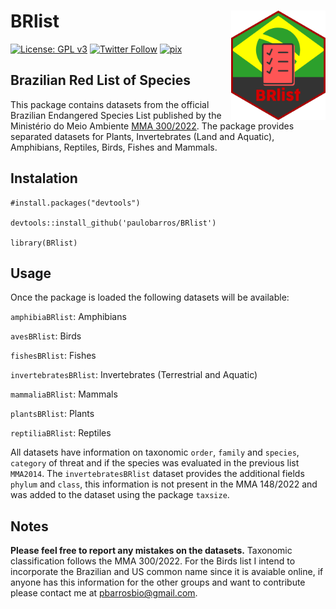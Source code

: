 # **BRlist** <img src="man/figures/BRlist.png" align="right" width="30%" min-width="120px"/>

<!-- badges: start -->

[![License: GPL v3](https://img.shields.io/badge/License-GPLv3-blue.svg)](https://github.com/paulobarros/amphiBR/blob/master/LICENSE.md)
[![Twitter
Follow](https://img.shields.io/twitter/follow/pbarrosjr?color=%2315202B&label=Seguir%20%40pbarrosjr&style=social)](https://twitter.com/pbarrosjr)
[![pix](https://img.shields.io/badge/Apoie%20com-PIX-brightgreen)](https://nubank.com.br/pagar/v67wv/tuh5iRS2YJ)

<!-- badges: end -->

## Brazilian Red List of Species

This package contains datasets from the official Brazilian Endangered Species List published by the Ministério do Meio Ambiente [MMA 300/2022](https://www.in.gov.br/en/web/dou/-/portaria-gm/mma-n-300-de-13-de-dezembro-de-2022-450425464). The package provides separated datasets for Plants, Invertebrates (Land and Aquatic), Amphibians, Reptiles, Birds, Fishes and Mammals.

## Instalation

```{r}
#install.packages("devtools")

devtools::install_github('paulobarros/BRlist')

library(BRlist)
```

## Usage

Once the package is loaded the following datasets will be available:

`amphibiaBRlist`: Amphibians

`avesBRlist`: Birds

`fishesBRlist`: Fishes

`invertebratesBRlist`: Invertebrates (Terrestrial and Aquatic)

`mammaliaBRlist`: Mammals

`plantsBRlist`: Plants

`reptiliaBRlist`: Reptiles

All datasets have information on taxonomic `order`, `family` and `species`, `category` of threat and if the species was evaluated in the previous list `MMA2014`. The `invertebratesBRlist` dataset provides the additional fields `phylum` and `class`, this information is not present in the MMA 148/2022 and was added to the dataset using the package `taxsize`.

## Notes

**Please feel free to report any mistakes on the datasets.** Taxonomic classification follows the MMA 300/2022. For the Birds list I intend to incorporate the Brazilian and US common name since it is avaiable online, if anyone has this information for the other groups and want to contribute please contact me at <pbarrosbio@gmail.com>.
